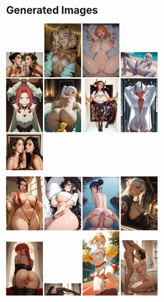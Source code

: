 # Generated Images



<img src="2025_10_06_01_thumb.webp" width="100"/> <img src="2025_10_06_02_thumb.webp" width="100"/> <img src="2025_10_06_03_thumb.webp" width="100"/> <img src="2025_10_06_04_thumb.webp" width="100"/> <img src="2025_10_06_05_thumb.webp" width="100"/> <img src="2025_10_06_06_thumb.webp" width="100"/> <img src="2025_10_06_07_thumb.webp" width="100"/> <img src="2025_10_06_08_thumb.webp" width="100"/> <img src="2025_10_06_09_thumb.webp" width="100"/>

<img src="2025_10_06_10_thumb.webp" width="100"/> <img src="2025_10_06_11_thumb.webp" width="100"/> <img src="2025_10_06_12_thumb.webp" width="100"/> <img src="2025_10_06_13_thumb.webp" width="100"/> <img src="2025_10_06_14_thumb.webp" width="100"/> <img src="2025_10_06_15_thumb.webp" width="100"/> <img src="2025_10_06_16_thumb.webp" width="100"/> <img src="2025_10_06_17_thumb.webp" width="100"/>